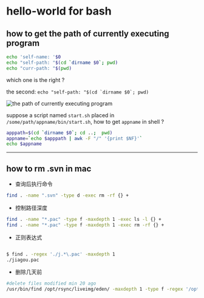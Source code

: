 # hello-world for bash

## how to get the path of currently executing program

``` bash
echo 'self-name: '$0
echo "self-path: "$(cd `dirname $0`; pwd)
echo "curr-path: "$(pwd)
```
which one is the right ?

the second: ``echo "self-path: "$(cd `dirname $0`; pwd)``

![the path of currently executing program](https://cloud.githubusercontent.com/assets/23731186/20923692/b053f34e-bbe8-11e6-99fc-8544c35040dc.png)

suppose a script named ``start.sh`` placed in ``/some/path/appname/bin/start.sh``, how to get ``appname`` in shell ?

``` bash
apppath=$(cd `dirname $0`; cd ..;  pwd)
appname=`echo $apppath | awk -F "/" '{print $NF}'`
echo $appname
```
---


## how to rm .svn in mac

- 查询后执行命令
``` bash
find . -name ".svn" -type d -exec rm -rf {} +
```


- 控制路径深度

``` bash
find . -name "*.pac" -type f -maxdepth 1 -exec ls -l {} +
find . -name "*.pac" -type f -maxdepth 1 -exec rm -rf {} +
```

- 正则表达式

``` bash 

$ find . -regex './j.*\.pac' -maxdepth 1
./jiagou.pac

```
- 删除几天前

``` bash
#delete files modified min 20 ago
/usr/bin/find /opt/rsync/liveimg/eden/ -maxdepth 1 -type f -regex '/opt/rsync/liveimg/eden/.*\.jpg' -mmin +20 -delete;
```
